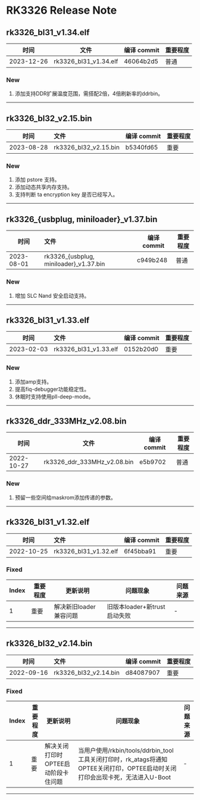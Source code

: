 # RK3326 Release Note

## rk3326_bl31_v1.34.elf

| 时间       | 文件                  | 编译 commit | 重要程度 |
| ---------- | --------------------- | ----------- | -------- |
| 2023-12-26 | rk3326_bl31_v1.34.elf | 46064b2d5   | 普通     |

### New

1. 添加支持DDR扩展温度范围，需搭配2倍，4倍刷新率的ddrbin。

------

## rk3326_bl32_v2.15.bin

| 时间       | 文件                  | 编译 commit | 重要程度 |
| ---------- | :-------------------- | ----------- | -------- |
| 2023-08-28 | rk3326_bl32_v2.15.bin | b5340fd65   | 重要     |

### New

1. 添加 pstore 支持。
2. 添加动态共享内存支持。
3. 支持判断 ta encryption key 是否已经写入。

------

## rk3326_{usbplug, miniloader}_v1.37.bin

| 时间       | 文件                                     | 编译 commit | 重要程度 |
| ---------- | :--------------------------------------- | ----------- | -------- |
| 2023-08-01 | rk3326_{usbplug, miniloader}_v1.37.bin | c949b248    | 普通     |

### New

1. 增加 SLC Nand 安全启动支持。

------

## rk3326_bl31_v1.33.elf

| 时间       | 文件                  | 编译 commit | 重要程度 |
| ---------- | :-------------------- | ----------- | -------- |
| 2023-02-03 | rk3326_bl31_v1.33.elf | 0152b20d0   | 重要     |

### New

1. 添加amp支持。
2. 提高fiq-debugger功能稳定性。
3. 休眠时支持使用pll-deep-mode。

------

## rk3326_ddr_333MHz_v2.08.bin

| 时间       | 文件                        | 编译 commit | 重要程度 |
| ---------- | --------------------------- | ----------- | -------- |
| 2022-10-27 | rk3326_ddr_333MHz_v2.08.bin | e5b9702     | 普通     |

### New

1. 预留一些空间给maskrom添加传递的参数。

------

## rk3326_bl31_v1.32.elf

| 时间       | 文件                  | 编译 commit | 重要程度 |
| ---------- | :-------------------- | ----------- | -------- |
| 2022-10-25 | rk3326_bl31_v1.32.elf | 6f45bba91   | 重要     |

### Fixed

| Index | 重要程度 | 更新说明               | 问题现象                     | 问题来源 |
| ----- | -------- | ---------------------- | ---------------------------- | -------- |
| 1     | 重要     | 解决新旧loader兼容问题 | 旧版本loader+新trust启动失败 | -        |

------

## rk3326_bl32_v2.14.bin

| 时间       | 文件                  | 编译 commit | 重要程度 |
| ---------- | :-------------------- | ----------- | -------- |
| 2022-09-16 | rk3326_bl32_v2.14.bin | d84087907   | 重要     |

### Fixed

| Index | 重要程度 | 更新说明                            | 问题现象                                                     | 问题来源 |
| ----- | -------- | ----------------------------------- | ------------------------------------------------------------ | -------- |
| 1     | 重要     | 解决关闭打印时OPTEE启动阶段卡住问题 | 当用户使用/rkbin/tools/ddrbin_tool工具关闭打印时，rk_atags将通知OPTEE关闭打印，OPTEE启动时关闭打印会出现卡死，无法进入U-Boot | -        |

------


